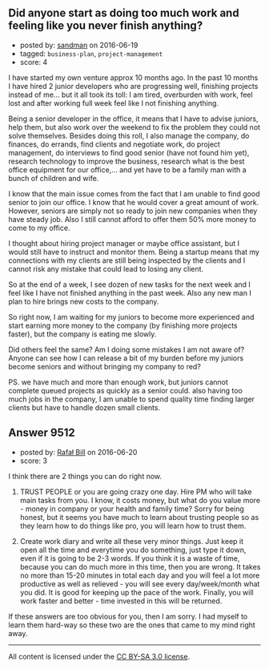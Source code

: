 ## Did anyone start as doing too much work and feeling like you never finish anything?

- posted by: [sandman](https://stackexchange.com/users/194597/sandman) on 2016-06-19
- tagged: `business-plan`, `project-management`
- score: 4

I have started my own venture approx 10 months ago. In the past 10 months I have hired 2 junior developers who are progressing well, finishing projects instead of me... but it all took its toll: I am tired, overburden with work, feel lost and after working full week feel like I not finishing anything. 

Being a senior developer in the office, it means that I have to advise juniors, help them, but also work over the weekend to fix the problem they could not solve themselves. Besides doing this roll, I also manage the company, do finances, do errands, find clients and negotiate work, do project management, do interviews to find good senior (have not found him yet), research technology to improve the business, research what is the best office equipment for our office,... and yet have to be a family man with a bunch of children and wife. 

I know that the main issue comes from the fact that I am unable to find good senior to join our office. I know that he would cover a great amount of work. However, seniors are simply not so ready to join new companies when they have steady job. Also I still cannot afford to offer them 50% more money to come to my office. 

I thought about hiring project manager or maybe office assistant, but I would still have to instruct and monitor them. Being a startup means that my connections with my clients are still being inspected by the clients and I cannot risk any mistake that could lead to losing any client. 

So at the end of a week, I see dozen of new tasks for the next week and I feel like I have not finished anything in the past week. Also any new man I plan to hire brings new costs to the company.

So right now, I am waiting for my juniors to become more experienced and start earning more money to the company (by finishing more projects faster), but the company is eating me slowly. 

Did others feel the same? Am I doing some mistakes I am not aware of? Anyone can see how I can release a bit of my burden before my juniors become seniors and without bringing my company to red?

PS. we have much and more than enough work, but juniors cannot complete queued projects as quickly as a senior could. also having too much jobs in the company, I am unable to spend quality time finding larger clients but have to handle dozen small clients.


## Answer 9512

- posted by: [Rafał Bill](https://stackexchange.com/users/8604978/rafa-bill) on 2016-06-20
- score: 3

I think there are 2 things you can do right now.

1) TRUST PEOPLE or you are going crazy one day. Hire PM who will take main tasks from you. I know, it costs money, but what do you value more - money in company or your health and family time? Sorry for being honest, but it seems you have much to learn about trusting people so as they learn how to do things like pro, you will learn how to trust them.

2) Create work diary and write all these very minor things. Just keep it open all the time and everytime you do something, just type it down, even if it is going to be 2-3 words. If you think it is a waste of time, because you can do much more in this time, then you are wrong. It takes no more than 15-20 minutes in total each day and you will feel a lot more productive as well as relieved - you will see every day/week/month what you did. It is good for keeping up the pace of the work. Finally, you will work faster and better - time invested in this will be returned.

If these answers are too obvious for you, then I am sorry. I had myself to learn them hard-way so these two are the ones that came to my mind right away.



---

All content is licensed under the [CC BY-SA 3.0 license](https://creativecommons.org/licenses/by-sa/3.0/).
